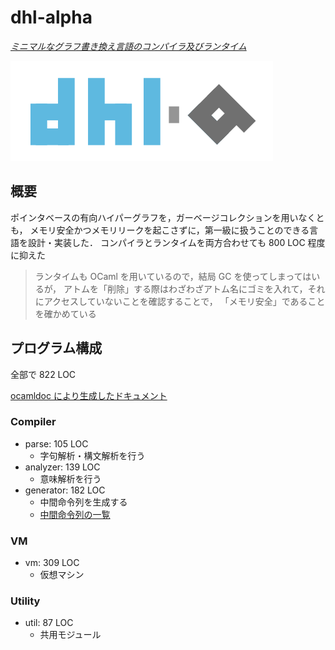 # dhl-alpha

[_ミニマルなグラフ書き換え言語のコンパイラ及びランタイム_](https://github.com/sano-jin/dhl-alpha)

[![logo](./DHL-logo-alpha.svg)](https://github.com/sano-jin/dhl-alpha)


## 概要
ポインタベースの有向ハイパーグラフを，ガーベージコレクションを用いなくとも，
メモリ安全かつメモリリークを起こさずに，第一級に扱うことのできる言語を設計・実装した．
コンパイラとランタイムを両方合わせても 800 LOC 程度に抑えた

> ランタイムも OCaml を用いているので，結局 GC を使ってしまってはいるが，
> アトムを「削除」する際はわざわざアトム名にゴミを入れて，それにアクセスしていないことを確認することで，
> 「メモリ安全」であることを確かめている


## プログラム構成

全部で 822 LOC

[ocamldoc により生成したドキュメント](https://sano-jin.github.io/dhl-alpha/ocamldoc/dhl/index.html)


### Compiler

- parse: 105 LOC
    - 字句解析・構文解析を行う
- analyzer: 139 LOC
    - 意味解析を行う
- generator: 182 LOC
    - 中間命令列を生成する
	- [中間命令列の一覧](https://sano-jin.github.io/dhl-alpha/ocamldoc/dhl/Generator__/Instruction/index.html)

### VM
- vm: 309 LOC
    - 仮想マシン

### Utility
- util: 87 LOC
    - 共用モジュール




